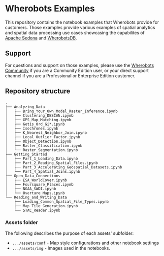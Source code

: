 # Wherobots Examples

This repository contains the notebook examples that Wherobots provide for customers.
Those examples provide various examples of spatial analytics and spatial data
processing use cases showcasing the capabilites of [Apache Sedona](https://sedona.apache.org)
and [WherobotsDB](https://wherobots.com/wherobots-db/).

## Support

For questions and support on those examples, please use the
[Wherobots Community](https://community.wherobots.com) if you are a Community Edition user,
or your direct support channel if you are a Professional or Enterprise Edition customer.

## Repository structure

```
.
├── Analyzing_Data
│   ├── Bring_Your_Own_Model_Raster_Inference.ipynb
│   ├── Clustering_DBSCAN.ipynb
│   ├── GPS_Map_Matching.ipynb
│   ├── Getis_Ord_Gi*.ipynb
│   ├── Isochrones.ipynb
│   ├── K_Nearest_Neighbor_Join.ipynb
│   ├── Local_Outlier_Factor.ipynb
│   ├── Object_Detection.ipynb
│   ├── Raster_Classification.ipynb
│   └── Raster_Segmentation.ipynb
├── Getting_Started
│   ├── Part_1_Loading_Data.ipynb
│   ├── Part_2_Reading_Spatial_Files.ipynb
│   ├── Part_3_Accelerating_Geospatial_Datasets.ipynb
│   └── Part_4_Spatial_Joins.ipynb
├── Open_Data_Connections
│   ├── ESA_WorldCover.ipynb
│   ├── Foursquare_Places.ipynb
│   ├── NOAA_SWDI.ipynb
│   └── Overture_Maps.ipynb
└── Reading_and_Writing_Data
    ├── Loading_Common_Spatial_File_Types.ipynb
    ├── Map_Tile_Generation.ipynb
    └── STAC_Reader.ipynb

```

### Assets folder

The following describes the purpose of each assets' subfolder:

- `.../assets/conf` - Map style configurations and other notebook settings
- `.../assets/img` -  Images used in the notebooks.
